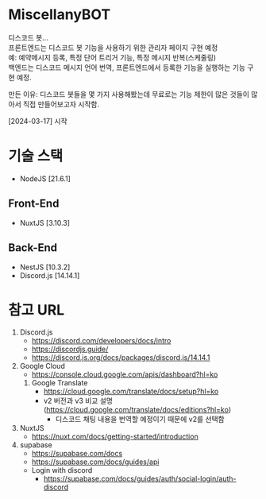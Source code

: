 # MiscellanyBOT

디스코드 봇...  
프론트엔드는 디스코드 봇 기능을 사용하기 위한 관리자 페이지 구현 예정  
예: 예약메시지 등록, 특정 단어 트리거 기능, 특정 메시지 반복(스케줄링)  
백엔드는 디스코드 메시지 언어 번역, 프론트엔드에서 등록한 기능을 실행하는 기능 구현 예정.

만든 이유: 디스코드 봇들을 몇 가지 사용해봤는데 무료로는 기능 제한이 많은 것들이 많아서 직접 만들어보고자 시작함.

[2024-03-17] 시작

# 기술 스택

- NodeJS [21.6.1]

## Front-End

- NuxtJS [3.10.3]

## Back-End

- NestJS [10.3.2]
- Discord.js [14.14.1]

# 참고 URL

1. Discord.js
   - https://discord.com/developers/docs/intro
   - https://discordjs.guide/
   - https://discord.js.org/docs/packages/discord.js/14.14.1
2. Google Cloud
   - https://console.cloud.google.com/apis/dashboard?hl=ko
   1. Google Translate
      - https://cloud.google.com/translate/docs/setup?hl=ko
      - v2 버전과 v3 비교 설명 (https://cloud.google.com/translate/docs/editions?hl=ko)
        - 디스코드 채팅 내용을 번역할 예정이기 때문에 v2를 선택함
3. NuxtJS
   - https://nuxt.com/docs/getting-started/introduction
4. supabase
   - https://supabase.com/docs
   - https://supabase.com/docs/guides/api
   - Login with discord
     - https://supabase.com/docs/guides/auth/social-login/auth-discord
